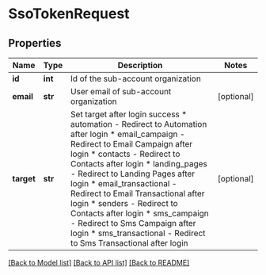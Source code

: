 # SsoTokenRequest

## Properties
Name | Type | Description | Notes
------------ | ------------- | ------------- | -------------
**id** | **int** | Id of the sub-account organization | 
**email** | **str** | User email of sub-account organization | [optional] 
**target** | **str** | Set target after login success * automation - Redirect to Automation after login * email_campaign - Redirect to Email Campaign after login * contacts - Redirect to Contacts after login * landing_pages - Redirect to Landing Pages after login * email_transactional - Redirect to Email Transactional after login * senders - Redirect to Contacts after login * sms_campaign - Redirect to Sms Campaign after login * sms_transactional - Redirect to Sms Transactional after login  | [optional] 

[[Back to Model list]](../README.md#documentation-for-models) [[Back to API list]](../README.md#documentation-for-api-endpoints) [[Back to README]](../README.md)


